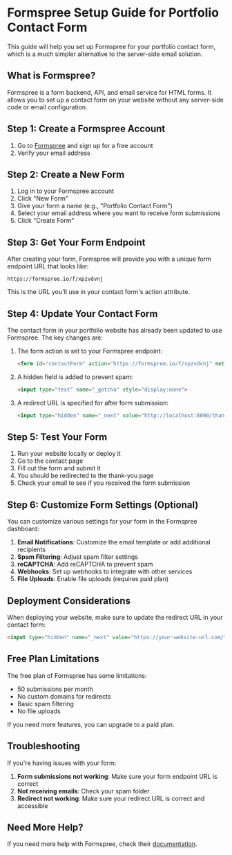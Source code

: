 # Formspree Setup Guide for Portfolio Contact Form

This guide will help you set up Formspree for your portfolio contact form, which is a much simpler alternative to the server-side email solution.

## What is Formspree?

Formspree is a form backend, API, and email service for HTML forms. It allows you to set up a contact form on your website without any server-side code or email configuration.

## Step 1: Create a Formspree Account

1. Go to [Formspree](https://formspree.io/) and sign up for a free account
2. Verify your email address

## Step 2: Create a New Form

1. Log in to your Formspree account
2. Click "New Form"
3. Give your form a name (e.g., "Portfolio Contact Form")
4. Select your email address where you want to receive form submissions
5. Click "Create Form"

## Step 3: Get Your Form Endpoint

After creating your form, Formspree will provide you with a unique form endpoint URL that looks like:
```
https://formspree.io/f/xpzvdvnj
```

This is the URL you'll use in your contact form's action attribute.

## Step 4: Update Your Contact Form

The contact form in your portfolio website has already been updated to use Formspree. The key changes are:

1. The form action is set to your Formspree endpoint:
   ```html
   <form id="contactForm" action="https://formspree.io/f/xpzvdvnj" method="POST">
   ```

2. A hidden field is added to prevent spam:
   ```html
   <input type="text" name="_gotcha" style="display:none">
   ```

3. A redirect URL is specified for after form submission:
   ```html
   <input type="hidden" name="_next" value="http://localhost:8000/thank-you.html">
   ```

## Step 5: Test Your Form

1. Run your website locally or deploy it
2. Go to the contact page
3. Fill out the form and submit it
4. You should be redirected to the thank-you page
5. Check your email to see if you received the form submission

## Step 6: Customize Form Settings (Optional)

You can customize various settings for your form in the Formspree dashboard:

1. **Email Notifications**: Customize the email template or add additional recipients
2. **Spam Filtering**: Adjust spam filter settings
3. **reCAPTCHA**: Add reCAPTCHA to prevent spam
4. **Webhooks**: Set up webhooks to integrate with other services
5. **File Uploads**: Enable file uploads (requires paid plan)

## Deployment Considerations

When deploying your website, make sure to update the redirect URL in your contact form:

```html
<input type="hidden" name="_next" value="https://your-website-url.com/thank-you.html">
```

## Free Plan Limitations

The free plan of Formspree has some limitations:

- 50 submissions per month
- No custom domains for redirects
- Basic spam filtering
- No file uploads

If you need more features, you can upgrade to a paid plan.

## Troubleshooting

If you're having issues with your form:

1. **Form submissions not working**: Make sure your form endpoint URL is correct
2. **Not receiving emails**: Check your spam folder
3. **Redirect not working**: Make sure your redirect URL is correct and accessible

## Need More Help?

If you need more help with Formspree, check their [documentation](https://help.formspree.io/).
